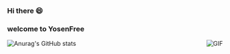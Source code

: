 ### Hi there 😄

### welcome to YosenFree 

<!--
**YosenFree/YosenFree** is a ✨ _special_ ✨ repository because its `README.md` (this file) appears on your GitHub profile.

Here are some ideas to get you started:

- 🔭 I’m currently working on ...
- 🌱 I’m currently learning ...
- 👯 I’m looking to collaborate on ...
-  I’m looking for help with ...
- 💬 Ask me about ...
- 📫 How to reach me: ...
- 😄 Pronouns: ...
- ⚡ Fun fact: ...
-->
![Anurag's GitHub stats](https://github-readme-stats.vercel.app/api?username=YosenFree&show_icons=true&rank_icon=github&bg_color=30,e96443,904e95&title_color=fff&text_color=fff&icon_color=fff)
<img align="right" alt="GIF" src="https://raw.githubusercontent.com/JoeyBling/JoeyBling/master/pic/pusheencode.gif" />

